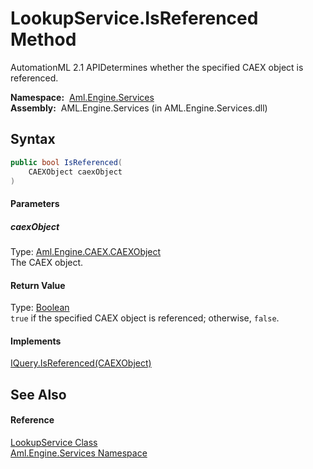 LookupService.IsReferenced Method
=================================
AutomationML 2.1 APIDetermines whether the specified CAEX object is referenced.

  **Namespace:**  [Aml.Engine.Services][1]  
  **Assembly:**  AML.Engine.Services (in AML.Engine.Services.dll)

Syntax
------

```csharp
public bool IsReferenced(
	CAEXObject caexObject
)
```

#### Parameters

##### *caexObject*
Type: [Aml.Engine.CAEX.CAEXObject][2]  
The CAEX object.

#### Return Value
Type: [Boolean][3]  
`true` if the specified CAEX object is referenced; otherwise, `false`. 
#### Implements
[IQuery.IsReferenced(CAEXObject)][4]  


See Also
--------

#### Reference
[LookupService Class][5]  
[Aml.Engine.Services Namespace][1]  

[1]: ../README.md
[2]: ../../Aml.Engine.CAEX/CAEXObject/README.md
[3]: https://docs.microsoft.com/dotnet/api/system.boolean
[4]: ../../Aml.Engine.Services.Interfaces/IQuery/IsReferenced.md
[5]: README.md
[6]: https://www.automationml.org
[7]: ../../icons/logoShade.png